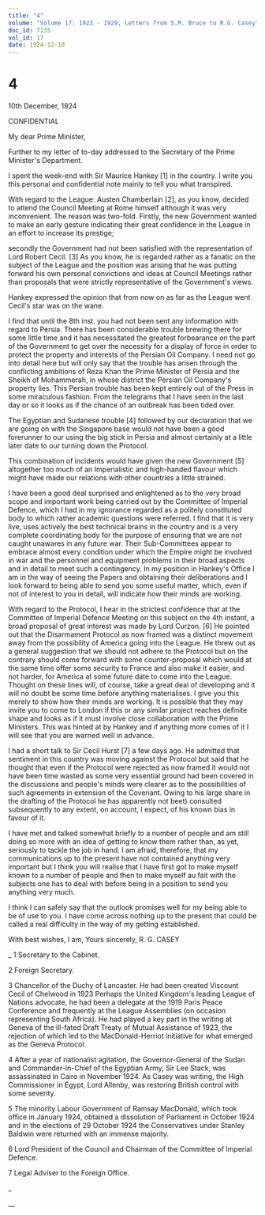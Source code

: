 ```yaml
---
title: "4"
volume: "Volume 17: 1923 - 1929, Letters from S.M. Bruce to R.G. Casey"
doc_id: 7135
vol_id: 17
date: 1924-12-10
---
```


# 4

10th December, 1924

CONFIDENTIAL

My dear Prime Minister,

Further to my letter of to-day addressed to the Secretary of the Prime Minister's Department.

I spent the week-end with Sir Maurice Hankey [1] in the country. I write you this personal and confidential note mainly to tell you what transpired.

With regard to the League: Austen Chamberlain [2], as you know, decided to attend the Council Meeting at Rome himself although it was very inconvenient. The reason was two-fold. Firstly, the new Government wanted to make an early gesture indicating their great confidence in the League in an effort to increase its prestige;

secondly the Government had not been satisfied with the representation of Lord Robert Cecil. [3] As you know, he is regarded rather as a fanatic on the subject of the League and the position was arising that he was putting forward his own personal convictions and ideas at Council Meetings rather than proposals that were strictly representative of the Government's views.

Hankey expressed the opinion that from now on as far as the League went Cecil's star was on the wane.

I find that until the 8th inst. you had not been sent any information with regard to Persia. There has been considerable trouble brewing there for some little time and it has necessitated the greatest forbearance on the part of the Government to get over the necessity for a display of force in order to protect the property and interests of the Persian Oil Company. I need not go into detail here but will only say that the trouble has arisen through the conflicting ambitions of Reza Khan the Prime Minister of Persia and the Sheikh of Mohammerah, in whose district the Persian Oil Company's property lies. This Persian trouble has been kept entirely out of the Press in some miraculous fashion. From the telegrams that I have seen in the last day or so it looks as if the chance of an outbreak has been tided over.

The Egyptian and Sudanese trouble [4] followed by our declaration that we are going on with the Singapore base would not have been a good forerunner to our using the big stick in Persia and almost certainly at a little later date to our turning down the Protocol.

This combination of incidents would have given the new Government [5] altogether too much of an Imperialistic and high-handed flavour which might have made our relations with other countries a little strained.

I have been a good deal surprised and enlightened as to the very broad scope and important work being carried out by the Committee of Imperial Defence, which I had in my ignorance regarded as a politely constituted body to which rather academic questions were referred. I find that it is very live, uses actively the best technical brains in the country and is a very complete coordinating body for the purpose of ensuring that we are not caught unawares in any future war. Their Sub-Committees appear to embrace almost every condition under which the Empire might be involved in war and the personnel and equipment problems in their broad aspects and in detail to meet such a contingency. In my position in Hankey's Office I am in the way of seeing the Papers and obtaining their deliberations and I look forward to being able to send you some useful matter, which, even if not of interest to you in detail, will indicate how their minds are working.

With regard to the Protocol, I hear in the strictest confidence that at the Committee of Imperial Defence Meeting on this subject on the 4th instant, a broad proposal of great interest was made by Lord Curzon. [6] He pointed out that the Disarmament Protocol as now framed was a distinct movement away from the possibility of America going into the League. He threw out as a general suggestion that we should not adhere to the Protocol but on the contrary should come forward with some counter-proposal which would at the same time offer some security to France and also make it easier, and not harder, for America at some future date to come into the League. Thought on these lines will, of course, take a great deal of developing and it will no doubt be some time before anything materialises. I give you this merely to show how their minds are working. It is possible that they may invite you to come to London if this or any similar project reaches definite shape and looks as if it must involve close collaboration with the Prime Ministers. This was hinted at by Hankey and if anything more comes of it I will see that you are warned well in advance.

I had a short talk to Sir Cecil Hurst [7] a few days ago. He admitted that sentiment in this country was moving against the Protocol but said that he thought that even if the Protocol were rejected as now framed it would not have been time wasted as some very essential ground had been covered in the discussions and people's minds were clearer as to the possibilities of such agreements in extension of the Covenant. Owing to his large share in the drafting of the Protocol he has apparently not beet) consulted subsequently to any extent, on account, I expect, of his known bias in favour of it.

I have met and talked somewhat briefly to a number of people and am still doing so more with an idea of getting to know them rather than, as yet, seriously to tackle the job in hand. I am afraid, therefore, that my communications up to the present have not contained anything very important but I think you will realise that I have first got to make myself known to a number of people and then to make myself au fait with the subjects one has to deal with before being in a position to send you anything very much.

I think I can safely say that the outlook promises well for my being able to be of use to you. I have come across nothing up to the present that could be called a real difficulty in the way of my getting established.

With best wishes, I am, Yours sincerely, R. G. CASEY 

_ 1 Secretary to the Cabinet.

2 Foreign Secretary.

3 Chancellor of the Duchy of Lancaster. He had been created Viscount Cecil of Chelwood in 1923 Perhaps the United Kingdom's leading League of Nations advocate, he had been a delegate at the 1919 Paris Peace Conference and frequently at the League Assemblies (on occasion representing South Africa). He had played a key part in the writing at Geneva of the ill-fated Draft Treaty of Mutual Assistance of 1923, the rejection of which led to the MacDonald-Herriot initiative for what emerged as the Geneva Protocol.

4 After a year of nationalist agitation, the Governor-General of the Sudan and Commander-in-Chief of the Egyptian Army, Sir Lee Stack, was assassinated in Cairo in November 1924. As Casey was writing, the High Commissioner in Egypt, Lord Allenby, was restoring British control with some severity.

5 The minority Labour Government of Ramsay MacDonald, which took office in January 1924, obtained a dissolution of Parliament in October 1924 and in the elections of 29 October 1924 the Conservatives under Stanley Baldwin were returned with an immense majority.

6 Lord President of the Council and Chairman of the Committee of Imperial Defence.

7 Legal Adviser to the Foreign Office.

_

__
